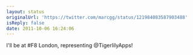 ```yaml
---
layout: status
originalUrl: 'https://twitter.com/marcgg/status/121984083587903488'
isReply: false
date: 2011-10-06 16:24:06
---
```


I'll be at #F8 London, representing @TigerlilyApps!
